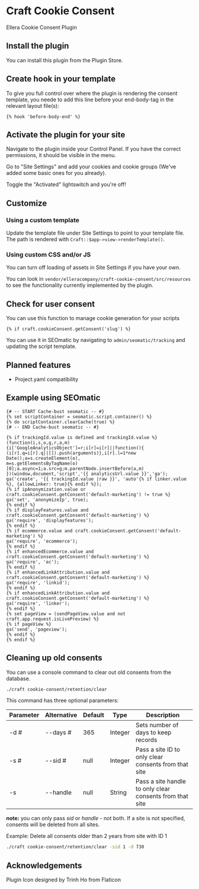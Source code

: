 # Craft Cookie Consent

Ellera Cookie Consent Plugin

## Install the plugin
You can install this plugin from the Plugin Store.

## Create hook in your template
To give you full control over where the plugin is rendering the consent template, you neede to add this line before your end-body-tag in the relevant layout file(s):

`{% hook 'before-body-end' %}`
## Activate the plugin for your site
Navigate to the plugin inside your Control Panel. If you have the correct permissions, it should be visible in the menu.

Go to "Site Settings" and add your cookies and cookie groups (We've added some basic ones for you already).

Toggle the "Activated" lightswitch and you're off!

## Customize

### Using a custom template
Update the template file under Site Settings to point to your template file.
The path is rendered with `Craft::$app->view->renderTemplate()`.

### Using custom CSS and/or JS
You can turn off loading of assets in Site Settings if you have your own.

You can look in `vendor/elleracompany/craft-cookie-consent/src/resources` to see the functionality currently implemented by the plugin.

## Check for user consent
You can use this function to manage cookie generation for your scripts

`{% if craft.cookieConsent.getConsent('slug') %}`

You can use it in SEOmatic by navigating to `admin/seomatic/tracking` and updating the script template.

## Planned features
- Project.yaml compatibility

## Example using SEOmatic
```
{# -- START Cache-bust seomatic -- #}
{% set scriptContainer = seomatic.script.container() %}
{% do scriptContainer.clearCache(true) %}
{# -- END Cache-bust seomatic -- #}

{% if trackingId.value is defined and trackingId.value %}
(function(i,s,o,g,r,a,m){i['GoogleAnalyticsObject']=r;i[r]=i[r]||function(){
(i[r].q=i[r].q||[]).push(arguments)},i[r].l=1*new Date();a=s.createElement(o),
m=s.getElementsByTagName(o)[0];a.async=1;a.src=g;m.parentNode.insertBefore(a,m)
})(window,document,'script','{{ analyticsUrl.value }}','ga');
ga('create', '{{ trackingId.value |raw }}', 'auto'{% if linker.value %}, {allowLinker: true}{% endif %});
{% if ipAnonymization.value or craft.cookieConsent.getConsent('default-marketing') != true %}
ga('set', 'anonymizeIp', true);
{% endif %}
{% if displayFeatures.value and craft.cookieConsent.getConsent('default-marketing') %}
ga('require', 'displayfeatures');
{% endif %}
{% if ecommerce.value and craft.cookieConsent.getConsent('default-marketing') %}
ga('require', 'ecommerce');
{% endif %}
{% if enhancedEcommerce.value and craft.cookieConsent.getConsent('default-marketing') %}
ga('require', 'ec');
{% endif %}
{% if enhancedLinkAttribution.value and craft.cookieConsent.getConsent('default-marketing') %}
ga('require', 'linkid');
{% endif %}
{% if enhancedLinkAttribution.value and craft.cookieConsent.getConsent('default-marketing') %}
ga('require', 'linker');
{% endif %}
{% set pageView = (sendPageView.value and not craft.app.request.isLivePreview) %}
{% if pageView %}
ga('send', 'pageview');
{% endif %}
{% endif %}
```

## Cleaning up old consents
You can use a console command to clear out old consents from the database.
```bash
./craft cookie-consent/retention/clear
```

This command has three optional parameters:

| Parameter | Alternative | Default | Type | Description |
|---|---|---|---|---|
| -d # | --days # | 365 | Integer | Sets number of days to keep records |
| -s # | --sid # | null | Integer | Pass a site ID to only clear consents from that site |
| -s <handle> | --handle <handle> | null | String | Pass a site handle to only clear consents from that site |

**note:** you can only pass *sid* or *handle* - not both. If a site is not specified, consents will be deleted from all sites.

Example: Delete all consents older than 2 years from site with ID 1
```bash
./craft cookie-consent/retention/clear -sid 1 -d 730
```
## Acknowledgements
Plugin Icon designed by Trinh Ho from Flaticon
